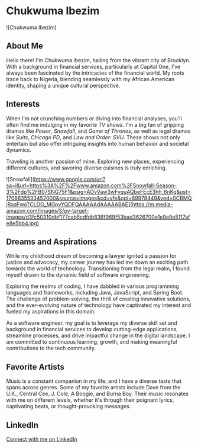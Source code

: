 # Chukwuma Ibezim

![Chukwuma Ibezim]

## About Me
Hello there! I'm Chukwuma Ibezim, hailing from the vibrant city of Brooklyn. With a background in financial services, particularly at Capital One, I've always been fascinated by the intricacies of the financial world. My roots trace back to Nigeria, blending seamlessly with my African American identity, shaping a unique cultural perspective.

## Interests
When I'm not crunching numbers or diving into financial analyses, you'll often find me indulging in my favorite TV shows. I'm a big fan of gripping dramas like *Power*, *Snowfall*, and *Game of Thrones*, as well as legal dramas like *Suits*, *Chicago PD*, and *Law and Order: SVU*. These shows not only entertain but also offer intriguing insights into human behavior and societal dynamics.

Traveling is another passion of mine. Exploring new places, experiencing different cultures, and savoring diverse cuisines is truly enriching.

![Snowfall](https://www.google.com/url?sa=i&url=https%3A%2F%2Fwww.amazon.com%2FSnowfall-Season-3%2Fdp%2FB07SNG75F1&psig=AOvVaw3wFvquAQbeFEcE3hh_6nKq&ust=1708635533452000&source=images&cd=vfe&opi=89978449&ved=0CBMQjRxqFwoTCLDG_MGpvYQDFQAAAAAdAAAAABAE](https://m.media-amazon.com/images/S/pv-target-images/d3fc50310dbf177cab5cdfdb836f969f53bad3626700e1e9e9e5117afe8e5bb4.jpg)

## Dreams and Aspirations
While my childhood dream of becoming a lawyer ignited a passion for justice and advocacy, my career journey has led me down an exciting path towards the world of technology. Transitioning from the legal realm, I found myself drawn to the dynamic field of software engineering.

Exploring the realms of coding, I have dabbled in various programming languages and frameworks, including Java, JavaScript, and Spring Boot. The challenge of problem-solving, the thrill of creating innovative solutions, and the ever-evolving nature of technology have captivated my interest and fueled my aspirations in this domain.

As a software engineer, my goal is to leverage my diverse skill set and background in financial services to develop cutting-edge applications, streamline processes, and drive impactful change in the digital landscape. I am committed to continuous learning, growth, and making meaningful contributions to the tech community.

## Favorite Artists
Music is a constant companion in my life, and I have a diverse taste that spans across genres. Some of my favorite artists include Dave from the U.K., Central Cee, J. Cole, A Boogie, and Burna Boy. Their music resonates with me on different levels, whether it's through their poignant lyrics, captivating beats, or thought-provoking messages.

## LinkedIn 
[Connect with me on LinkedIn](https://www.linkedin.com/in/chukwumaibezim/)

